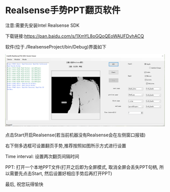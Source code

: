 # Realsense手势PPT翻页软件

注意:需要先安装Intel Realsense SDK

下载链接:https://pan.baidu.com/s/1XmYL8oGQoQEoWAUFDvhACQ

软件(位于./RealsenseProject/bin/Debug)界面如下

![1525768049721](assets/1525768049721.png)

点击Start开启Realsense(若当前机器没有Realsense会在左侧窗口报错)

右下侧多选框可设置翻页手势,推荐按照如图所示方式进行设置

Time interval: 设置两次翻页间隔时间

PPT: 打开一个本地PPT文件(打开之后即为全屏模式, 取消全屏会丢失PPT句柄, 所以需要先点击Start, 然后设置好相应手势后再打开PPT)

最后, 祝您玩得愉快

